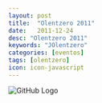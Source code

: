 ```yaml
---
layout: post
title:  "Olentzero 2011"
date:   2011-12-24
desc: "Olentzero 2011"
keywords: "JOlentzero"
categories: [eventos]
tags: [olentzero]
icon: icon-javascript
---
```


![GitHub Logo](static/imag/blog/olentzero2011/olentzero.jpg)

